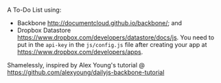 A To-Do List using:
- Backbone http://documentcloud.github.io/backbone/; and
- Dropbox Datastore https://www.dropbox.com/developers/datastore/docs/js.  You need to put in the `api-key` in the `js/config.js` file after creating your app at https://www.dropbox.com/developers/apps.

Shamelessly, inspired by Alex Young's tutorial @ https://github.com/alexyoung/dailyjs-backbone-tutorial
